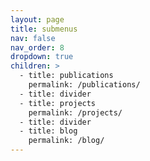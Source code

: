 ```yaml
---
layout: page
title: submenus
nav: false
nav_order: 8
dropdown: true
children: >
  - title: publications
    permalink: /publications/
  - title: divider
  - title: projects
    permalink: /projects/
  - title: divider
  - title: blog
    permalink: /blog/
---
```


